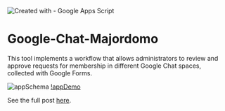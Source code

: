 ![Created with - Google Apps Script](https://img.shields.io/static/v1?label=Created+with&message=Google+Apps+Script&color=blue)
# Google-Chat-Majordomo
This tool implements a workflow that allows administrators to review and approve requests for membership in different Google Chat spaces, collected with Google Forms.

![appSchema](https://docs.google.com/drawings/d/130nJ2dHCMbqYNtaG0ir1ziyEFGLvcI0WKDvXHKi_1bs/export/png)
[!appDemo](https://pablofelip.online/media/posts/50/Chat-Space-Forms-approval-workflow.gif)

See the full post [here](https://pablofelip.online/adding-users-chat-apps-script/).

